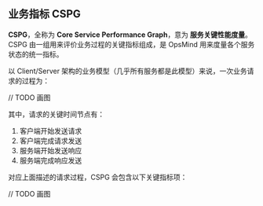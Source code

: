 ## 业务指标 CSPG


**CSPG**，全称为 **Core Service Performance Graph**，意为 **服务关键性能度量**。CSPG 由一组用来评价业务过程的关键指标组成，是 OpsMind 用来度量各个服务状态的统一指标。

以 Client/Server 架构的业务模型（几乎所有服务都是此模型）来说，一次业务请求的过程为：

// TODO 画图

其中，请求的关键时间节点有：

1. 客户端开始发送请求
2. 客户端完成请求发送
3. 服务端开始发送响应
4. 服务端完成响应发送

对应上面描述的请求过程，CSPG 会包含以下关键指标项：



// TODO 画图




